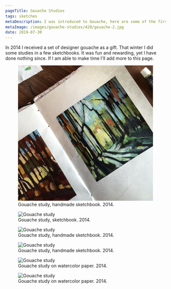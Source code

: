 ```yaml
---
pageTitle: Gouache Studies
tags: sketches
metaDescription: I was introduced to Gouache, here are some of the first studies.
metaImage: /images/gouache-studies/420/gouache-2.jpg
date: 2019-07-30
---
```

In 2014 I received a set of designer gouache as a gift. That winter I did some studies in a few sketchbooks. It was fun and rewarding, yet I have done nothing since. If I am able to make time I'll add more to this page. 

<figure> 
    <img src="/images/gouache-studies/768/gouache-2.jpg" alt="Gouache study">
    <figcaption>Gouache study, handmade sketchbook. 2014.</figcaption>
</figure>
<figure>
    <img class="lazy" data-src="/images/gouache-studies/640/sketchbook-1.jpg" alt="Gouache study">
    <figcaption>Gouache study, sketchbook. 2014.</figcaption>
</figure>
<figure>
    <img class="lazy" data-src="/images/gouache-studies/640/sketchbook-2.jpg" alt="Gouache study">
    <figcaption>Gouache study, handmade sketchbook. 2014.</figcaption>
</figure>
<figure>
    <img class="lazy" data-src="/images/gouache-studies/640/sketchbook-3.jpg" alt="Gouache study">
    <figcaption>Gouache study, handmade sketchbook. 2014.</figcaption>
</figure>
<figure>
    <img class="lazy" data-src="/images/gouache-studies/640/gouache-1.jpg" alt="Gouache study">
    <figcaption>Gouache study on watercolor paper. 2014.</figcaption>
</figure>
<figure>
    <img class="lazy" data-src="/images/gouache-studies/640/gouache-4.jpg" alt="Gouache study">
    <figcaption>Gouache study on watercolor paper. 2014.</figcaption>
</figure>


